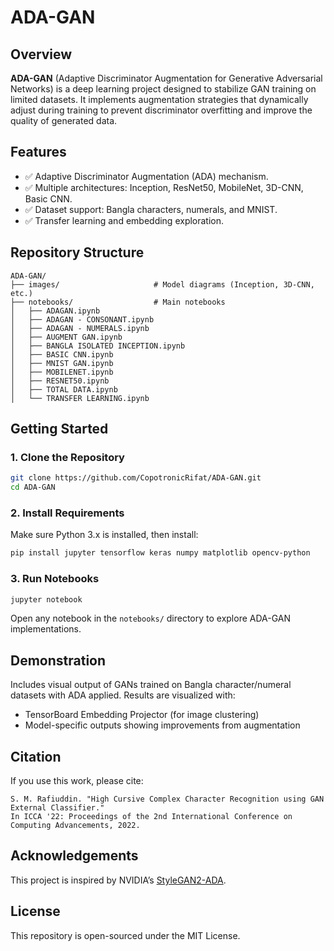 # ADA-GAN

## Overview

**ADA-GAN** (Adaptive Discriminator Augmentation for Generative Adversarial Networks) is a deep learning project designed to stabilize GAN training on limited datasets. It implements augmentation strategies that dynamically adjust during training to prevent discriminator overfitting and improve the quality of generated data.

## Features

- ✅ Adaptive Discriminator Augmentation (ADA) mechanism.
- ✅ Multiple architectures: Inception, ResNet50, MobileNet, 3D-CNN, Basic CNN.
- ✅ Dataset support: Bangla characters, numerals, and MNIST.
- ✅ Transfer learning and embedding exploration.

## Repository Structure

```
ADA-GAN/
├── images/                     # Model diagrams (Inception, 3D-CNN, etc.)
├── notebooks/                  # Main notebooks
│   ├── ADAGAN.ipynb
│   ├── ADAGAN - CONSONANT.ipynb
│   ├── ADAGAN - NUMERALS.ipynb
│   ├── AUGMENT GAN.ipynb
│   ├── BANGLA ISOLATED INCEPTION.ipynb
│   ├── BASIC CNN.ipynb
│   ├── MNIST GAN.ipynb
│   ├── MOBILENET.ipynb
│   ├── RESNET50.ipynb
│   ├── TOTAL DATA.ipynb
│   └── TRANSFER LEARNING.ipynb
```

## Getting Started

### 1. Clone the Repository

```bash
git clone https://github.com/CopotronicRifat/ADA-GAN.git
cd ADA-GAN
```

### 2. Install Requirements

Make sure Python 3.x is installed, then install:

```bash
pip install jupyter tensorflow keras numpy matplotlib opencv-python
```

### 3. Run Notebooks

```bash
jupyter notebook
```

Open any notebook in the `notebooks/` directory to explore ADA-GAN implementations.

## Demonstration

Includes visual output of GANs trained on Bangla character/numeral datasets with ADA applied. Results are visualized with:
- TensorBoard Embedding Projector (for image clustering)
- Model-specific outputs showing improvements from augmentation

## Citation

If you use this work, please cite:

```
S. M. Rafiuddin. "High Cursive Complex Character Recognition using GAN External Classifier." 
In ICCA '22: Proceedings of the 2nd International Conference on Computing Advancements, 2022.
```

## Acknowledgements

This project is inspired by NVIDIA’s [StyleGAN2-ADA](https://github.com/NVlabs/stylegan2-ada-pytorch).

## License

This repository is open-sourced under the MIT License.
